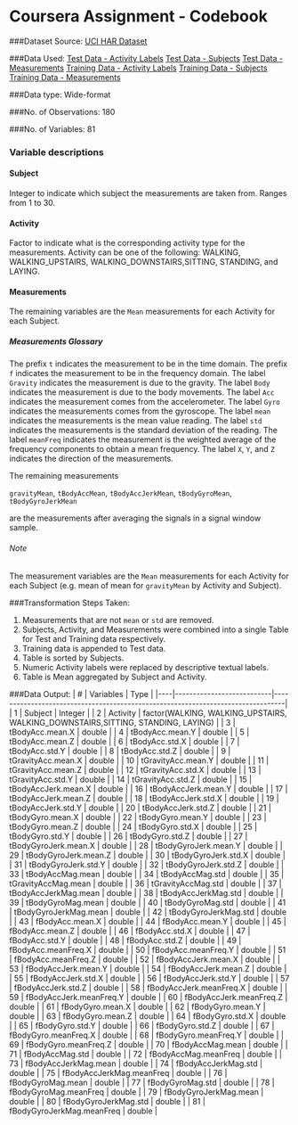 Coursera Assignment - Codebook
===================

###Dataset Source:
[UCI HAR Dataset](https://github.com/eterna2/datasciencecoursera/tree/master/UCI%20HAR%20Dataset)

###Data Used: 
[Test Data - Activity Labels](https://github.com/eterna2/datasciencecoursera/blob/master/UCI%20HAR%20Dataset/test/y_test.txt)
[Test Data - Subjects](https://github.com/eterna2/datasciencecoursera/blob/master/UCI%20HAR%20Dataset/test/subject_train.txt)
[Test Data - Measurements](https://github.com/eterna2/datasciencecoursera/blob/master/UCI%20HAR%20Dataset/test/X_test.txt)
[Training Data - Activity Labels](https://github.com/eterna2/datasciencecoursera/blob/master/UCI%20HAR%20Dataset/train/y_train.txt)
[Training Data - Subjects](https://github.com/eterna2/datasciencecoursera/blob/master/UCI%20HAR%20Dataset/train/subject_train.txt)
[Training Data - Measurements](https://github.com/eterna2/datasciencecoursera/blob/master/UCI%20HAR%20Dataset/train/X_train.txt)

###Data type: Wide-format

###No. of Observations: 180

###No. of Variables: 81

### Variable descriptions
#### Subject
Integer to indicate which subject the measurements are taken from. Ranges from 1 to 30.

#### Activity
Factor to indicate what is the corresponding activity type for the measurements. Activity can be one of the following: WALKING, WALKING_UPSTAIRS, WALKING_DOWNSTAIRS,SITTING, STANDING, and LAYING.

#### Measurements
The remaining variables are the `Mean` measurements for each Activity for each Subject. 

##### Measurements Glossary
The prefix `t` indicates the measurement to be in the time domain.
The prefix `f` indicates the measurement to be in the frequency domain.
The label `Gravity` indicates the measurement is due to the gravity.
The label `Body` indicates the measurement is due to the body movements.
The label `Acc` indicates the measurement comes from the accelerometer.
The label `Gyro` indicates the measurements comes from the gyroscope.
The label `mean` indicates the measurements is the mean value reading.
The label `std` indicates the measurements is the standard deviation of the reading.
The label `meanFreq` indicates the measurement is the weighted average of the frequency components to obtain a mean frequency.
The label `X`, `Y`, and `Z` indicates the direction of the measurements.

The remaining measurements 

`gravityMean`, 
`tBodyAccMean`, 
`tBodyAccJerkMean`, 
`tBodyGyroMean`, 
`tBodyGyroJerkMean`

are the measurements after averaging the signals in a signal window sample. 

###### Note
The measurement variables are the `Mean` measurements for each Activity for each Subject (e.g. mean of mean for `gravityMean` by Activity and Subject).

###Transformation Steps Taken:
1. Measurements that are not `mean` or `std` are removed.
2. Subjects, Activity, and Measurements were combined into a single Table for Test and Training data respectively.
3. Training data is appended to Test data.
4. Table is sorted by Subjects.
5. Numeric Activity labels were replaced by descriptive textual labels.
6. Table is Mean aggregated by Subject and Activity.


###Data Output: 
| #  | Variables                 | Type                                                                            |
|----|---------------------------|---------------------------------------------------------------------------------|
| 1  | Subject                   | Integer                                                                         |
| 2  | Activity                  | factor(WALKING, WALKING_UPSTAIRS, WALKING_DOWNSTAIRS,SITTING, STANDING, LAYING) |
| 3  | tBodyAcc.mean.X           | double                                                                          |
| 4  | tBodyAcc.mean.Y           | double                                                                          |
| 5  | tBodyAcc.mean.Z           | double                                                                          |
| 6  | tBodyAcc.std.X            | double                                                                          |
| 7  | tBodyAcc.std.Y            | double                                                                          |
| 8  | tBodyAcc.std.Z            | double                                                                          |
| 9  | tGravityAcc.mean.X        | double                                                                          |
| 10 | tGravityAcc.mean.Y        | double                                                                          |
| 11 | tGravityAcc.mean.Z        | double                                                                          |
| 12 | tGravityAcc.std.X         | double                                                                          |
| 13 | tGravityAcc.std.Y         | double                                                                          |
| 14 | tGravityAcc.std.Z         | double                                                                          |
| 15 | tBodyAccJerk.mean.X       | double                                                                          |
| 16 | tBodyAccJerk.mean.Y       | double                                                                          |
| 17 | tBodyAccJerk.mean.Z       | double                                                                          |
| 18 | tBodyAccJerk.std.X        | double                                                                          |
| 19 | tBodyAccJerk.std.Y        | double                                                                          |
| 20 | tBodyAccJerk.std.Z        | double                                                                          |
| 21 | tBodyGyro.mean.X          | double                                                                          |
| 22 | tBodyGyro.mean.Y          | double                                                                          |
| 23 | tBodyGyro.mean.Z          | double                                                                          |
| 24 | tBodyGyro.std.X           | double                                                                          |
| 25 | tBodyGyro.std.Y           | double                                                                          |
| 26 | tBodyGyro.std.Z           | double                                                                          |
| 27 | tBodyGyroJerk.mean.X      | double                                                                          |
| 28 | tBodyGyroJerk.mean.Y      | double                                                                          |
| 29 | tBodyGyroJerk.mean.Z      | double                                                                          |
| 30 | tBodyGyroJerk.std.X       | double                                                                          |
| 31 | tBodyGyroJerk.std.Y       | double                                                                          |
| 32 | tBodyGyroJerk.std.Z       | double                                                                          |
| 33 | tBodyAccMag.mean          | double                                                                          |
| 34 | tBodyAccMag.std           | double                                                                          |
| 35 | tGravityAccMag.mean       | double                                                                          |
| 36 | tGravityAccMag.std        | double                                                                          |
| 37 | tBodyAccJerkMag.mean      | double                                                                          |
| 38 | tBodyAccJerkMag.std       | double                                                                          |
| 39 | tBodyGyroMag.mean         | double                                                                          |
| 40 | tBodyGyroMag.std          | double                                                                          |
| 41 | tBodyGyroJerkMag.mean     | double                                                                          |
| 42 | tBodyGyroJerkMag.std      | double                                                                          |
| 43 | fBodyAcc.mean.X           | double                                                                          |
| 44 | fBodyAcc.mean.Y           | double                                                                          |
| 45 | fBodyAcc.mean.Z           | double                                                                          |
| 46 | fBodyAcc.std.X            | double                                                                          |
| 47 | fBodyAcc.std.Y            | double                                                                          |
| 48 | fBodyAcc.std.Z            | double                                                                          |
| 49 | fBodyAcc.meanFreq.X       | double                                                                          |
| 50 | fBodyAcc.meanFreq.Y       | double                                                                          |
| 51 | fBodyAcc.meanFreq.Z       | double                                                                          |
| 52 | fBodyAccJerk.mean.X       | double                                                                          |
| 53 | fBodyAccJerk.mean.Y       | double                                                                          |
| 54 | fBodyAccJerk.mean.Z       | double                                                                          |
| 55 | fBodyAccJerk.std.X        | double                                                                          |
| 56 | fBodyAccJerk.std.Y        | double                                                                          |
| 57 | fBodyAccJerk.std.Z        | double                                                                          |
| 58 | fBodyAccJerk.meanFreq.X   | double                                                                          |
| 59 | fBodyAccJerk.meanFreq.Y   | double                                                                          |
| 60 | fBodyAccJerk.meanFreq.Z   | double                                                                          |
| 61 | fBodyGyro.mean.X          | double                                                                          |
| 62 | fBodyGyro.mean.Y          | double                                                                          |
| 63 | fBodyGyro.mean.Z          | double                                                                          |
| 64 | fBodyGyro.std.X           | double                                                                          |
| 65 | fBodyGyro.std.Y           | double                                                                          |
| 66 | fBodyGyro.std.Z           | double                                                                          |
| 67 | fBodyGyro.meanFreq.X      | double                                                                          |
| 68 | fBodyGyro.meanFreq.Y      | double                                                                          |
| 69 | fBodyGyro.meanFreq.Z      | double                                                                          |
| 70 | fBodyAccMag.mean          | double                                                                          |
| 71 | fBodyAccMag.std           | double                                                                          |
| 72 | fBodyAccMag.meanFreq      | double                                                                          |
| 73 | fBodyAccJerkMag.mean      | double                                                                          |
| 74 | fBodyAccJerkMag.std       | double                                                                          |
| 75 | fBodyAccJerkMag.meanFreq  | double                                                                          |
| 76 | fBodyGyroMag.mean         | double                                                                          |
| 77 | fBodyGyroMag.std          | double                                                                          |
| 78 | fBodyGyroMag.meanFreq     | double                                                                          |
| 79 | fBodyGyroJerkMag.mean     | double                                                                          |
| 80 | fBodyGyroJerkMag.std      | double                                                                          |
| 81 | fBodyGyroJerkMag.meanFreq | double                                                                          |